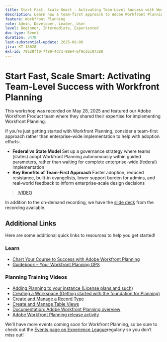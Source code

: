 ```yaml
---
title: Start Fast, Scale Smart - Activating Team-Level Success with Workfront Planning
description: Learn how a team-first approach to Adobe Workfront Planning accelerates adoption, reduces resistance, and builds a scalable foundation for enterprise-wide success.
feature: Workfront Planning
role: Admin, Developer, Leader, User
level: Beginner, Intermediate, Experienced
doc-type: Event
duration: 3470
last-substantial-update: 2025-08-08
jira: KT-18628
exl-id: 79a28ff0-7f89-4d71-80e4-6f9cd5c07380
---
```

# Start Fast, Scale Smart: Activating Team-Level Success with Workfront Planning

This workshop was recorded on May 28, 2025 and featured our Adobe Workfront Product team where they shared their expertise for implementing Workfront Planning. 

If you’re just getting started with Workfront Planning, consider a team-first approach rather than enterprise-wide implementation to help with adoption efforts: 

* **Federal vs State Model** Set up a governance strategy where teams (states) adopt Workfront Planning autonomously within guided parameters, rather than waiting for complete enterprise-wide (federal) implementation  
* **Key Benefits of Team-First Approach** Faster adoption, reduced resistance, built-in evangelists, lower support burden for admins, and real-world feedback to inform enterprise-scale design decisions 

>[!VIDEO](https://video.tv.adobe.com/v/3469964/?learn=on&enablevpops)

In addition to the on-demand recording, we have the [slide deck](https://workfront-experience.s3.us-west-2.amazonaws.com/Training/Guides/Customer+Success+at+Scale/052825+-+Start+Fast,+Scale+Smart+Activating+Team-Level+Success+with+Workfront+Planning.pdf) from the recording available.

## Additional Links

Here are some additional quick links to resources to help you get started! 

### Learn

 * [Chart Your Course to Success with Adobe Workfront Planning](https://experienceleaguecommunities.adobe.com/t5/workfront-discussions/event-follow-up-learn-chart-your-course-to-success-with-adobe/td-p/743077)
 * [Guidebook – Your Workfront Planning GPS](https://workfront-experience.s3.us-west-2.amazonaws.com/Training/Guides/Customer+Success+at+Scale/Workfront+Planning+Guidebook.pdf)
  
### Planning Training Videos

* [Adding Planning to your instance (License plans and such)](https://experienceleague.adobe.com/en/docs/workfront-learn/tutorials-workfront/workfront-planning/add-planning-to-your-instance)
* [Creating a Workspace (Getting started with the foundation for Planning)](https://experienceleague.adobe.com/en/docs/workfront-learn/tutorials-workfront/workfront-planning/create-a-workspace)
* [Create and Manage a Record Type](https://experienceleague.adobe.com/en/docs/workfront-learn/tutorials-workfront/workfront-planning/create-and-manage-a-record-type)
* [Create and Manage Table Views](https://experienceleague.adobe.com/en/docs/workfront-learn/tutorials-workfront/workfront-planning/create-and-manage-table-views)
* [Documentation: Adobe Workfront Planning overview](https://experienceleague.adobe.com/en/docs/workfront/using/adobe-workfront-planning/adobe-workfront-planning-general-information/planning-overview)
* [Adobe Workfront Planning release activity](https://experienceleague.adobe.com/en/docs/workfront/using/product-announcements/product-releases/planning-release-activity/planning-release-activity-article-index)

We’ll have more events coming soon for Workfront Planning, so be sure to check out the [Events page on Experience League](https://experienceleague.adobe.com/events/?filters=Workfront)regularly so you don’t miss out!
